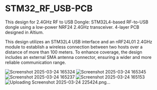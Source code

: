 # STM32_RF_USB-PCB

This design for 2.4GHz RF to USB Dongle:
STM32L4-based RF-to-USB dongle using a low-power NRF24 2.4GHz transceiver.
4-layer PCB designed in Altium.

This design utilizes an STM32L4 USB interface and an nRF24L01 2.4GHz module to establish a wireless connection between two hosts over a distance of more than 100 meters. To enhance coverage, the design includes an external SMA antenna connector, ensuring a wider and more reliable communication range.

![Screenshot 2025-03-24 165324](https://github.com/user-attachments/assets/ffb4d170-9d21-4899-8891-99aca4c15e79)
![Screenshot 2025-03-24 165345](https://github.com/user-attachments/assets/9ca2a292-eb31-481c-8df1-a95165476415)
![Screenshot 2025-03-24 165237](https://github.com/user-attachments/assets/2a47d241-0038-479f-8667-f83598cd4174)
![Screenshot 2025-03-24 165153](https://github.com/user-attachments/assets/576a24e5-a3f1-4f17-871e-b0853504bce8)
![Uploading Screenshot 2025-03-24 225424.png…]()
